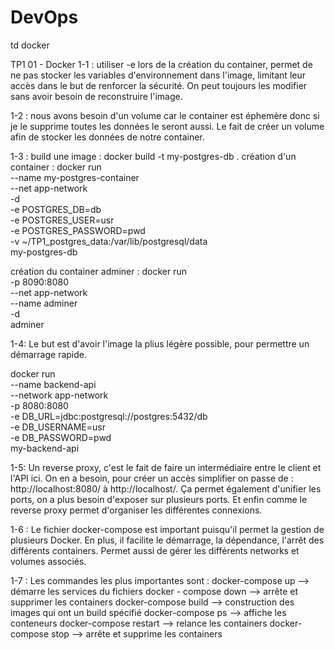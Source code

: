 # DevOps

td docker

TP1 01 - Docker 
1-1 : utiliser -e lors de la création du container, permet de ne pas stocker les variables d'environnement dans l'image, limitant leur accès dans le but de renforcer la sécurité. On peut toujours les modifier sans avoir besoin de reconstruire l'image. 

1-2 : nous avons besoin d'un volume car le container est éphemère donc si je le supprime toutes les données le seront aussi. Le fait de créer un volume afin de stocker les données de notre container. 

1-3 : build une image : docker build -t my-postgres-db .
      création d'un container : docker run \
  --name my-postgres-container \
  --net app-network \
  -d \
  -e POSTGRES_DB=db \
  -e POSTGRES_USER=usr \
  -e POSTGRES_PASSWORD=pwd \
  -v ~/TP1_postgres_data:/var/lib/postgresql/data \
  my-postgres-db

création du container adminer : docker run \
  -p 8090:8080 \
  --net app-network \
  --name adminer \
  -d \
  adminer

1-4: Le but est d'avoir l'image la plius légère possible, pour permettre un démarrage rapide. 

docker run \
  --name backend-api \
  --network app-network \
  -p 8080:8080 \
  -e DB_URL=jdbc:postgresql://postgres:5432/db \
  -e DB_USERNAME=usr \
  -e DB_PASSWORD=pwd \
  my-backend-api


1-5: Un reverse proxy, c'est le fait de faire un intermédiaire entre le client et l'API ici. On en a besoin, pour créer un accès simplifier on passe de : http://localhost:8080/ à http://localhost/. Ça permet également d'unifier les ports, on a plus besoin d'exposer sur plusieurs ports. Et enfin comme le reverse proxy permet d'organiser les différentes connexions. 

1-6 : Le fichier docker-compose est important puisqu'il permet la gestion de plusieurs Docker. En plus, il facilite le démarrage, la dépendance, l'arrêt des différents containers. Permet aussi de gérer les différents networks et volumes associés. 

1-7 : Les commandes les plus importantes sont : docker-compose up --> démarre les services du fichiers
                                                docker - compose down --> arrête et supprimer les containers
                                                docker-compose build --> construction des images qui ont un build spécifié
                                                docker-compose ps --> affiche les conteneurs
                                                docker-compose restart --> relance les containers
                                                docker-compose stop --> arrête et supprime les containers

 


